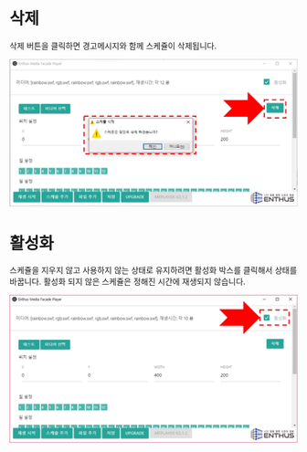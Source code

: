 # 삭제
삭제 버튼을 클릭하면 경고메시지와 함께 스케쥴이 삭제됩니다.

![](img/delete.jpg)

# 활성화
스케쥴을 지우지 않고 사용하지 않는 상태로 유지하려면 활성화 박스를 클릭해서 상태를 바꿉니다. 활성화 되지 않은 스케쥴은 정해진 시간에 재생되지 않습니다.

![](img/enable.jpg)
